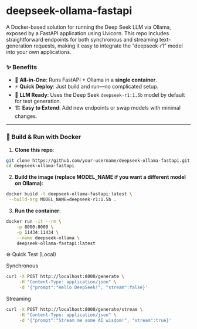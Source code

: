# deepseek-ollama-fastapi
A Docker-based solution for running the Deep Seek LLM via Ollama, exposed by a FastAPI application using Uvicorn. This repo includes straightforward endpoints for both synchronous and streaming text-generation requests, making it easy to integrate the “deepseek-r1” model into your own applications.


### ✨ Benefits
- 🚀 **All-in-One**: Runs FastAPI + Ollama in a **single container**.
- ⚡ **Quick Deploy**: Just build and run—no complicated setup.
- 🎯 **LLM Ready**: Uses the Deep Seek `deepseek-r1:1.5b` model by default for text generation.
- 🏗 **Easy to Extend**: Add new endpoints or swap models with minimal changes.

---

### 🐳 Build & Run with Docker

1. **Clone this repo**:
 ```bash
 git clone https://github.com/your-username/deepseek-ollama-fastapi.git
 cd deepseek-ollama-fastapi
 ```
2. **Build the image (replace MODEL_NAME if you want a different model on Ollama)**:

 ```bash
docker build -t deepseek-ollama-fastapi:latest \
  --build-arg MODEL_NAME=deepseek-r1:1.5b .
```

3. **Run the container**:
```bash
docker run -it --rm \
    -p 8000:8000 \
    -p 11434:11434 \
    --name deepseek-ollama \
    deepseek-ollama-fastapi:latest
```

⚙️ Quick Test (Local)


Synchronous

```bash
curl -X POST http://localhost:8000/generate \
     -H "Content-Type: application/json" \
     -d '{"prompt":"Hello DeepSeek!", "stream":false}'
```


Streaming

```bash
curl -X POST http://localhost:8000/generate/stream \
     -H "Content-Type: application/json" \
     -d '{"prompt":"Stream me some AI wisdom!", "stream":true}'

```

